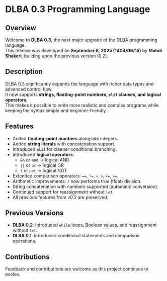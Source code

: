 # DLBA 0.3 Programming Language

## Overview

Welcome to **DLBA 0.3**, the next major upgrade of the DLBA programming language.  
This release was developed on **September 6, 2025 (1404/06/15)** by **Mahdi Shakeri**, building upon the previous version (0.2).

## Description

DLBA 0.3 significantly expands the language with richer data types and advanced control flow.  
It now supports **strings, floating-point numbers, `elif` clauses, and logical operators**.  
This makes it possible to write more realistic and complex programs while keeping the syntax simple and beginner-friendly.

## Features
- Added **floating-point numbers** alongside integers.
- Added **string literals** with concatenation support.
- Introduced **`elif`** for cleaner conditional branching.
- Introduced **logical operators**:
  - `&&` or `and` → logical AND  
  - `||` or `or` → logical OR  
  - `!` or `not` → logical NOT  
- Extended comparison operators: `==`, `!=`, `<`, `>`, `<=`, `>=`.
- Arithmetic improvements: `/` now performs true (float) division.
- String concatenation with numbers supported (automatic conversion).
- Continued support for reassignment without `let`.
- All previous features from v0.2 are preserved.

## Previous Versions
- **DLBA 0.2**: Introduced `while` loops, Boolean values, and reassignment without `let`.
- **DLBA 0.1**: Introduced conditional statements and comparison operations.

## Contributions
Feedback and contributions are welcome as this project continues to evolve.